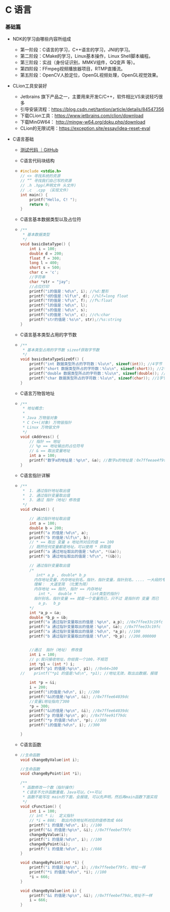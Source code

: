# C 语言



### 基础篇



- NDK的学习由哪些内容所组成
  - 第一阶段：C语言的学习，C++语言的学习，JNI的学习。
  - 第二阶段：CMake的学习，Linux基本操作，Linux Shell脚本编程。
  - 第三阶段：实战（身份证识别，MMKV组件，QQ变声 等）。
  - 第四阶段：FFmpeg视频播放器项目，RTMP直播流。
  - 第五阶段：OpenCV人脸定位，OpenGL视频处理，OpenGL视觉效果。



- CLion工具安装好
  - Jetbrains 旗下产品之一，主要用来开发C/C++，软件相比VS来说轻巧很多
  - 引导安装流程：https://blog.csdn.net/tantion/article/details/84547356
  - 下载CLion工具：https://www.jetbrains.com/clion/download
  - 下载MinGW64： http://mingw-w64.org/doku.php/download
  - CLion的无限试用：https://exception.site/essay/idea-reset-eval



- C语言基础

  - [测试代码 ｜GitHub](https://github.com/jaydroid1024/awesome_c_practice/blob/master/a_basic.c)

  - C语言代码块结构

  - ```c
    #include <stdio.h>
    // <> 寻找系统的资源
    // “” 寻找我们自己写的资源
    // .h .hpp(声明文件 头文件)
    // .c  .cpp （实现文件）
    int main() {
        printf("Hello, C! ");
        return 0;
    }
    ```

  - C语言基本数据类型以及占位符

  - ```c
    /**
     * 基本数据类型
     */
    void basicDataType() {
        int i = 100;
        double d = 200;
        float f = 300;
        long l = 400;
        short s = 500;
        char c = 'c';
        //字符串
        char *str = "jay";
        //占位打印
        printf("i的值是：%d\n", i); //%d:整形
        printf("d的值是：%lf\n", d); //%lf=long float
        printf("f的值是：%f\n", f); //f%:float
        printf("l的值是：%d\n", l);
        printf("s的值是：%d\n", s);
        printf("c的值是：%c\n", c); //c%:char
        printf("str的值是：%s\n", str);//%s:string
    }
    ```

  - C语言基本类型占用的字节数

  - ```c
    /**
     * 基本类型占用的字节数 sizeof获取字节数
     */
    void basicDataTypeSizeOf() {
        printf("int 数据类型所占的字符数：%lu\n", sizeof(int)); //4字节
        printf("short 数据类型所占的字符数：%lu\n", sizeof(short)); //2字节
        printf("double 数据类型所占的字符数：%lu\n", sizeof(double)); //8字节
        printf("char 数据类型所占的字符数：%lu\n", sizeof(char)); //1字节
    }
    ```

  - C语言万物皆地址

  - ```c
    /**
     * 地址概念:
     *
     * Java 万物皆对象
     * C C++(对象) 万物皆指针
     * Linux 万物皆文件
     */
    void cAddress() {
        // 指针 == 地址
        // %p == 地址输出的占位符号
        // & == 取出变量地址
        int a = 100;
        printf("数字a的地址是：%p\n", &a); //数字a的地址是：0x7ffeeae4f9fc
    }
    ```

  - C语言指针详解

  - ```c
    /**
     *  1. 通过指针地址取出值
     *  2. 通过指针变量取出值
     *  3. 通过 指针（地址）修改值
     */
    void cPoint() {
    
        // 通过指针地址取出值
        int a = 100;
        double b = 200;
        printf("a 的值是:%d\n", a);
        printf("b 的值是:%lf\n", b);
        // * == 取出 变量 a 地址所对应的值 == 100
        // 既然任何变量都是地址，可以使用 * 获取值
        printf("a 通过地址取出的值是：%d\n", *(&a));
        printf("b 通过地址取出的值是：%f\n", *(&b));
    
        // 通过指针变量取出值
        /*
           int* a_p , double* b_p
          内存地址变量，内存地址别名，指针，指针变量，指针别名，.... 一大段的专业术语 ...
          理解：  大道至简 （化繁为简）
          内存地址 == 指针, 指针 == 内存地址
            int *，  double *      (int类型的指针)
          指针别名，指针变量 == 就是一个变量而已，只不过 是指针的 变量 而已
            a_p，  b_p
        */
        int *a_p = &a;
        double *b_p = &b;
        printf("a 通过指针变量取出的值是：%p\n", a_p); //0x7ffee33c19fc
        printf("a 通过指针变量取出的值是：%p\n", &a); //0x7ffee33c19fc
        printf("a 通过指针变量取出的值是：%d\n", *a_p); //100
        printf("b 通过指针变量取出的值是：%f\n", *b_p); //200.000000
    
    
        //通过  指针（地址） 修改值
        int i = 100;
        // p:我只接收地址，你给我一个100，不规范
        int *p1 = (int *) i;
        printf("p1 的值是:%p\n", p1); //0x64=100
    //    printf("*p1 的值是:%d\n", *p1); //地址无效，取出出数据，报错
    
        int *p = &i;
        i = 200;
        printf("i的值是:%d\n", i); //200
        printf("&i的值是:%p\n", &i); //0x7ffee64039dc
        //变量i地址指向了300
        *p = 300;
        printf("&i的值是:%p\n", &i); //0x7ffee64039dc
        printf("p 的值是:%p\n", p); //0x7ffee91f79dc
        printf("*p 的值是:%d\n", *p); //300
        printf("i的值是:%d\n", i); //300
    
    }
    ```

  - C语言函数

  - ```c
    //生命函数
    void changeByValue(int i);
    
    //生命函数
    void changeByPoint(int *i);
    
    /**
     * 函数修改一个数（指针操作）
     * C语言不允许函数重载，Java可以，C++可以
     * 函数不能写在 main的下面，会报错, 可以先声明，然后再main函数下面实现
     */
    void cFunction() {
        int i = 100;
        // int * i;  定义指针
        // *i = 888;  取出内存地址所对应的值修改成 666
        printf("i 的值是:%d\n", i); //100
        printf("&i 的值是:%p\n", &i); //0x7ffeebef79fc
        changeByValue(i);
        printf("i 的值是:%d\n", i); //100
        changeByPoint(&i);
        printf("i 的值是:%d\n", i); //666
    }
    
    void changeByPoint(int *i) {
        printf("i 的值是:%p\n", i); //0x7ffeebef79fc，地址一样
        printf("*i 的值是:%d\n", *i); //100
        *i = 666;
    }
    
    void changeByValue(int i) {
        printf("&i 的值是:%p\n", &i); //0x7ffeebef79dc,地址不一样
        i = 666;
    }
    ```


